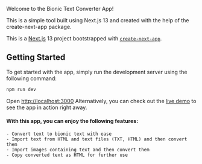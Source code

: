 Welcome to the Bionic Text Converter App!

This is a simple tool built using Next.js 13 and created with the help of the create-next-app package.




This is a [Next.js](https://nextjs.org/) 13 project bootstrapped with [`create-next-app`](https://github.com/vercel/next.js/tree/canary/packages/create-next-app).

## Getting Started

To get started with the app, simply run the development server using the following command:

```bash
npm run dev
```

Open [http://localhost:3000](http://localhost:3000)
Alternatively, you can check out the [live demo](https://codesandbox.io/p/github/saruuman/bionic-text-converter-app/main) to see the app in action right away. 

#### With this app, you can enjoy the following features:

    - Convert text to bionic text with ease
    - Import text from HTML and text files (TXT, HTML) and then convert them
    - Import images containing text and then convert them
    - Copy converted text as HTML for further use

